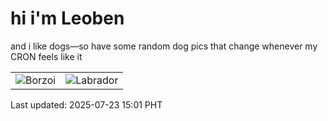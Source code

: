# hi i'm Leoben

and i like dogs—so have some random dog pics that change whenever my CRON feels like it

|  |  |
|--------|----------|
| ![Borzoi](https://random-dog-vercel.vercel.app/api/random-borzoi?v=1753254063) | ![Labrador](https://random-dog-vercel.vercel.app/api/random-labrador?v=1753254063) |

Last updated: 2025-07-23 15:01 PHT

